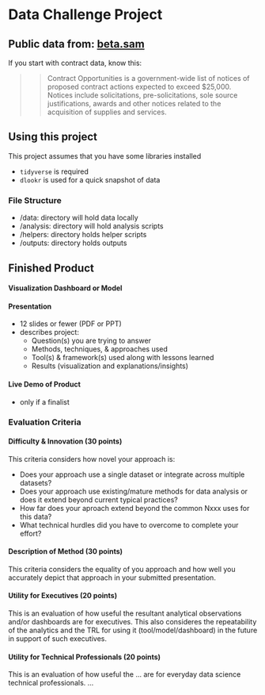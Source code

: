 # Data Challenge Project

## Public data from: [beta.sam](https://beta.sam.gov/data-services)

If you start with contract data, know this:
>>Contract Opportunities is a government-wide list of notices of proposed contract actions expected to exceed $25,000. Notices include solicitations, pre-solicitations, sole source justifications, awards and other notices related to the acquisition of supplies and services.

## Using this project

This project assumes that you have some libraries installed

 - `tidyverse` is required
 - `dlookr` is used for a quick snapshot of data
 
### File Structure
 
 - /data: directory will hold data locally
 - /analysis: directory will hold analysis scripts
 - /helpers: directory holds helper scripts
 - /outputs: directory holds outputs


## Finished Product

#### Visualization Dashboard or Model


#### Presentation

 - 12 slides or fewer (PDF or PPT)
 - describes project:
    - Question(s) you are trying to answer
    - Methods, techniques, & approaches used
    - Tool(s) & framework(s) used along with lessons learned
    - Results (visualization and explanations/insights)


#### Live Demo of Product
 - only if a finalist

### Evaluation Criteria

#### Difficulty & Innovation (30 points)
This criteria considers how novel your approach is:

 - Does your approach use a single dataset or integrate across multiple datasets?
 - Does your approach use existing/mature methods for data analysis or does it extend beyond current typical practices?
 - How far does your aproach extend beyond the common Nxxx uses for this data?
 - What technical hurdles did you have to overcome to complete your effort?

#### Description of Method (30 points)
This criteria considers the equality of you approach and how well you accurately depict that approach in your submitted presentation.

#### Utility for Executives (20 points)
This is an evaluation of how useful the resultant analytical observations and/or dashboards are for executives. This also consideres the repeatability of the analytics and the TRL for using it (tool/model/dashboard) in the future in support of such executives.

#### Utility for Technical Professionals (20 points)
This is an evaluation of how useful the ... are for everyday data science technical professionals. ...
